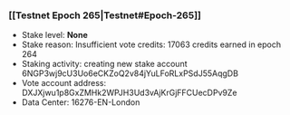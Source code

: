 ### [[Testnet Epoch 265|Testnet#Epoch-265]]
* Stake level: **None**
* Stake reason: Insufficient vote credits: 17063 credits earned in epoch 264
* Staking activity: creating new stake account 6NGP3wj9cU3Uo6eCKZoQ2v84jYuLFoRLxPSdJ55AqgDB
* Vote account address: DXJXjwu1p8GxZMHk2WPJH3Ud3vAjKrGjFFCUecDPv9Ze
* Data Center: 16276-EN-London
